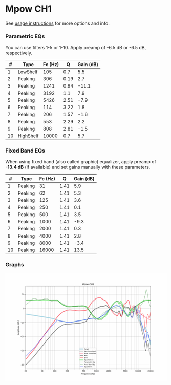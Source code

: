 # Mpow CH1
See [usage instructions](https://github.com/jaakkopasanen/AutoEq#usage) for more options and info.

### Parametric EQs
You can use filters 1-5 or 1-10. Apply preamp of -6.5 dB or -6.5 dB, respectively.

|   # | Type      |   Fc (Hz) |    Q |   Gain (dB) |
|-----|-----------|-----------|------|-------------|
|   1 | LowShelf  |       105 | 0.7  |         5.5 |
|   2 | Peaking   |       306 | 0.19 |         2.7 |
|   3 | Peaking   |      1241 | 0.94 |       -11.1 |
|   4 | Peaking   |      3192 | 1.1  |         7.9 |
|   5 | Peaking   |      5426 | 2.51 |        -7.9 |
|   6 | Peaking   |       114 | 3.22 |         1.8 |
|   7 | Peaking   |       206 | 1.57 |        -1.6 |
|   8 | Peaking   |       553 | 2.29 |         2.2 |
|   9 | Peaking   |       808 | 2.81 |        -1.5 |
|  10 | HighShelf |     10000 | 0.7  |         5.7 |

### Fixed Band EQs
When using fixed band (also called graphic) equalizer, apply preamp of **-13.4 dB** (if available) and set gains manually with these parameters.

|   # | Type    |   Fc (Hz) |    Q |   Gain (dB) |
|-----|---------|-----------|------|-------------|
|   1 | Peaking |        31 | 1.41 |         5.9 |
|   2 | Peaking |        62 | 1.41 |         5.3 |
|   3 | Peaking |       125 | 1.41 |         3.6 |
|   4 | Peaking |       250 | 1.41 |         0.1 |
|   5 | Peaking |       500 | 1.41 |         3.5 |
|   6 | Peaking |      1000 | 1.41 |        -9.3 |
|   7 | Peaking |      2000 | 1.41 |         0.3 |
|   8 | Peaking |      4000 | 1.41 |         2.8 |
|   9 | Peaking |      8000 | 1.41 |        -3.4 |
|  10 | Peaking |     16000 | 1.41 |        13.5 |

### Graphs
![](./Mpow%20CH1.png)
